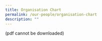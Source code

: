 ```yaml
---
title: Organisation Chart
permalink: /our-people/organisation-chart
description: ""
---
```

(pdf cannot be downloaded)